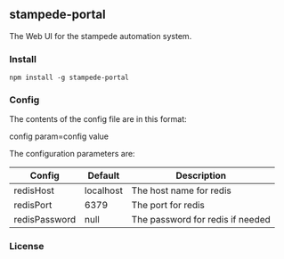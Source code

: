 ## stampede-portal

The Web UI for the stampede automation system.

### Install

```
npm install -g stampede-portal
```

### Config

The contents of the config file are in this format:

config param=config value

The configuration parameters are:

| Config | Default | Description |
| ------ | ------- | ----------- |
| redisHost | localhost | The host name for redis |
| redisPort | 6379 | The port for redis |
| redisPassword | null | The password for redis if needed |

### License

